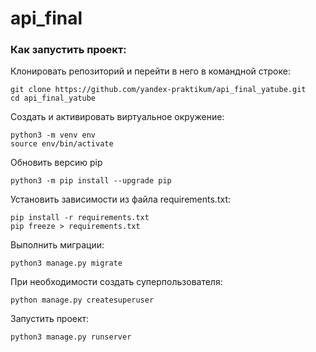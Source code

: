 # api_final
### Как запустить проект:

Клонировать репозиторий и перейти в него в командной строке:
```
git clone https://github.com/yandex-praktikum/api_final_yatube.git
cd api_final_yatube
```
Cоздать и активировать виртуальное окружение:
```
python3 -m venv env
source env/bin/activate
```
Обновить версию pip
```
python3 -m pip install --upgrade pip
```
Установить зависимости из файла requirements.txt:
```
pip install -r requirements.txt
pip freeze > requirements.txt
```
Выполнить миграции:
```
python3 manage.py migrate
```
При необходимости создать суперпользователя:
```
python manage.py createsuperuser
```
Запустить проект:
```
python3 manage.py runserver
```

